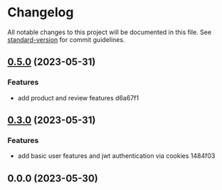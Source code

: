 # Changelog

All notable changes to this project will be documented in this file. See [standard-version](https://github.com/conventional-changelog/standard-version) for commit guidelines.

## [0.5.0](///compare/v0.3.0...v0.5.0) (2023-05-31)


### Features

* add product and review features d6a67f1

## [0.3.0](///compare/v0.0.0...v0.3.0) (2023-05-31)


### Features

* add basic user features and jwt authentication via cookies 1484f03

## 0.0.0 (2023-05-30)
